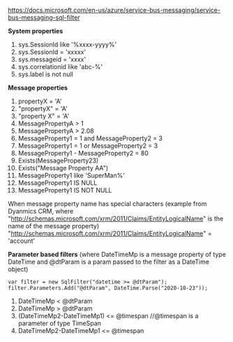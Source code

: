 https://docs.microsoft.com/en-us/azure/service-bus-messaging/service-bus-messaging-sql-filter

**System properties**
1. sys.SessionId like '%xxxx-yyyy%' 
1. sys.SessionId = 'xxxxx' 
1. sys.messageid = 'xxxx'
1. sys.correlationid like 'abc-%'
1. sys.label is not null


**Message properties**
1. propertyX = 'A'
1. "propertyX" = 'A'
1. "property X" = 'A'
1. MessagePropertyA > 1
1. MessagePropertyA > 2.08
1. MessageProperty1 = 1 and MessageProperty2 = 3
1. MessageProperty1 = 1 or MessageProperty2 = 3
1. MessageProperty1 - MessageProperty2 = 80
1. Exists(MessageProperty23)
1. Exists(\"Message Property AA\")
1. MessageProperty1 like 'SuperMan%'
1. MessageProperty1 IS NULL
1. MessageProperty1 IS NOT NULL

When message property name has special characters (example from Dyanmics CRM, where "http://schemas.microsoft.com/xrm/2011/Claims/EntityLogicalName" is the name of the message property)
"http://schemas.microsoft.com/xrm/2011/Claims/EntityLogicalName" = 'account'

**Parameter based filters** (where DateTimeMp is a message property of type DateTime and @dtParam is a param passed to the filter as a DateTime object)

    var filter = new SqlFilter("datetime >= @dtParam");
    filter.Parameters.Add("@dtParam", DateTime.Parse("2020-10-23"));

1. DateTimeMp < @dtParam
1. DateTimeMp > @dtParam
1. (DateTimeMp2-DateTimeMp1) <= @timespan //@timespan is a parameter of type TimeSpan
1. DateTimeMp2-DateTimeMp1 <= @timespan


